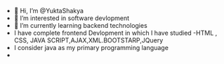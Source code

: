- 👋 Hi, I’m @YuktaShakya
- 👀 I’m interested in software devlopment
- 🌱 I’m currently learning backend technologies
- I have complete frontend Devlopment in which I have studied -HTML , CSS, JAVA SCRIPT,AJAX,XML.BOOTSTARP,JQuery
- I consider java as my primary programming language
- 

<!---
YuktaShakya/YuktaShakya is a ✨ special ✨ repository because its `README.md` (this file) appears on your GitHub profile.
You can click the Preview link to take a look at your changes.
--->
